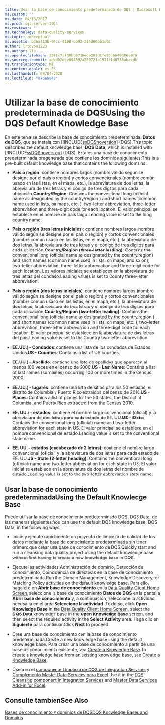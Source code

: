 ```yaml
---
title: Usar la base de conocimiento predeterminada de DQS | Microsoft Docs
ms.custom: ''
ms.date: 06/13/2017
ms.prod: sql-server-2014
ms.reviewer: ''
ms.technology: data-quality-services
ms.topic: conceptual
ms.assetid: b36af13b-9fcc-4168-bb92-214d600b1c93
author: lrtoyou1223
ms.author: lle
ms.openlocfilehash: 3261c7af28bb5710ede203d1fe27c6540286e9f5
ms.sourcegitcommit: ad4d92dce894592a259721a1571b1d8736abacdb
ms.translationtype: MT
ms.contentlocale: es-ES
ms.lasthandoff: 08/04/2020
ms.locfileid: "87669840"
---
```

# <a name="using-the-dqs-default-knowledge-base"></a><span data-ttu-id="7892c-102">Utilizar la base de conocimiento predeterminada de DQS</span><span class="sxs-lookup"><span data-stu-id="7892c-102">Using the DQS Default Knowledge Base</span></span>
  <span data-ttu-id="7892c-103">En este tema se describe la base de conocimiento predeterminada, **Datos de DQS**, que se instala con [!INCLUDE[ssDQSnoversion](../includes/ssdqsnoversion-md.md)] (DQS).</span><span class="sxs-lookup"><span data-stu-id="7892c-103">This topic describes the default knowledge base, **DQS Data**, which is installed with [!INCLUDE[ssDQSnoversion](../includes/ssdqsnoversion-md.md)] (DQS).</span></span> <span data-ttu-id="7892c-104">Esta es una base de conocimiento predeterminada pregenerada que contiene los dominios siguientes:</span><span class="sxs-lookup"><span data-stu-id="7892c-104">This is a pre-built default knowledge base that contains the following domains:</span></span>  
  
-   <span data-ttu-id="7892c-105">**País o región**: contiene nombres largos (nombre válido según se designe por el país o región) y cortos convencionales (nombre común usado en las listas, en el mapa, etc.), la abreviatura de dos letras, la abreviatura de tres letras y el código de tres dígitos para cada ubicación.</span><span class="sxs-lookup"><span data-stu-id="7892c-105">**Country/Region**: Contains the conventional long (official name as designated by the country/region ) and short names (common name used in lists, on maps, etc. ), two-letter abbreviation, three-letter abbreviation and three-digit code for each location.</span></span>  <span data-ttu-id="7892c-106">El valor principal se establece en el nombre de país largo.</span><span class="sxs-lookup"><span data-stu-id="7892c-106">Leading value is set to the long country name.</span></span>  
  
-   <span data-ttu-id="7892c-107">**País o región (tres letras iniciales)**: contiene nombres largos (nombre válido según se designe por el país o región) y cortos convencionales (nombre común usado en las listas, en el mapa, etc.), la abreviatura de dos letras, la abreviatura de tres letras y el código de tres dígitos para cada ubicación.</span><span class="sxs-lookup"><span data-stu-id="7892c-107">**Country/Region (three-letter leading)**: Contains the conventional long (official name as designated by the country/region) and short names (common name used in lists, on maps, and so on), two-letter abbreviation, three-letter abbreviation and three-digit code for each location.</span></span>  <span data-ttu-id="7892c-108">Los valores iniciales se establecen en la abreviatura de tres letras del condado.</span><span class="sxs-lookup"><span data-stu-id="7892c-108">Leading values is set to County three-letter abbreviation.</span></span>  
  
-   <span data-ttu-id="7892c-109">**País o región (dos letras iniciales)**: contiene nombres largos (nombre válido según se designe por el país o región) y cortos convencionales (nombre común usado en las listas, en el mapa, etc.), la abreviatura de dos letras, la abreviatura de tres letras y el código de tres dígitos para cada ubicación.</span><span class="sxs-lookup"><span data-stu-id="7892c-109">**Country/Region (two-letter leading)**: Contains the conventional long (official name as designated by the country/region ) and short names (common name used in lists, on maps, etc. ), two-letter abbreviation, three-letter abbreviation and three-digit code for each location.</span></span>  <span data-ttu-id="7892c-110">El valor principal se establece en la abreviatura de dos letras del país.</span><span class="sxs-lookup"><span data-stu-id="7892c-110">Leading value is set to the Country two-letter abbreviation.</span></span>  
  
-   <span data-ttu-id="7892c-111">**EE.UU.) - Condados**: contiene una lista de los condados de Estados Unidos.</span><span class="sxs-lookup"><span data-stu-id="7892c-111">**US - Counties**: Contains a list of US counties.</span></span>  
  
-   <span data-ttu-id="7892c-112">**EE.UU.) - Apellido**: contiene una lista de apellidos que aparecen al menos 100 veces en el censo de 2000.</span><span class="sxs-lookup"><span data-stu-id="7892c-112">**US - Last Name**: Contains a list of last names (surnames) occurring 100 or more times in the Census 2000.</span></span>  
  
-   <span data-ttu-id="7892c-113">**EE.UU.) - lugares**: contiene una lista de sitios para los 50 estados, el distrito de Columbia y Puerto Rico extraidos del censo de 2010.</span><span class="sxs-lookup"><span data-stu-id="7892c-113">**US - Places**: Contains a list of places for the 50 states, the District of Columbia, and Puerto Rico extracted from the Census 2010.</span></span>  
  
-   <span data-ttu-id="7892c-114">**EE. UU.) - estados**: contiene el nombre largo convencional (oficial) y la abreviatura de dos letras para cada estado de EE. UU.</span><span class="sxs-lookup"><span data-stu-id="7892c-114">**US - State**: Contains the conventional long (official) name and two-letter abbreviation for each state in US.</span></span> <span data-ttu-id="7892c-115">El valor principal se establece en el nombre convencional de estado.</span><span class="sxs-lookup"><span data-stu-id="7892c-115">Leading value is set to the conventional state name.</span></span>  
  
-   <span data-ttu-id="7892c-116">**EE. UU. - estados (encabezado de 2 letras)**: contiene el nombre largo convencional (oficial) y la abreviatura de dos letras para cada estado de EE. UU.</span><span class="sxs-lookup"><span data-stu-id="7892c-116">**US - State (2-letter heading)**: Contains the conventional long (official) name and two-letter abbreviation for each state in US.</span></span> <span data-ttu-id="7892c-117">El valor inicial se establece en la abreviatura de dos letras del nombre de estado.</span><span class="sxs-lookup"><span data-stu-id="7892c-117">Leading value is set to the two-letter abbreviation state name.</span></span>  
  
## <a name="using-the-default-knowledge-base"></a><span data-ttu-id="7892c-118">Usar la base de conocimiento predeterminada</span><span class="sxs-lookup"><span data-stu-id="7892c-118">Using the Default Knowledge Base</span></span>  
 <span data-ttu-id="7892c-119">Puede utilizar la base de conocimiento predeterminado DQS, DQS Data, de las maneras siguientes:</span><span class="sxs-lookup"><span data-stu-id="7892c-119">You can use the default DQS knowledge base, DQS Data, in the following ways:</span></span>  
  
-   <span data-ttu-id="7892c-120">Inicie y ejecute rápidamente un proyecto de limpieza de calidad de los datos mediante la base de conocimiento predeterminada sin tener primero que crear una base de conocimiento de DQS.</span><span class="sxs-lookup"><span data-stu-id="7892c-120">Quickly start and run a cleansing data quality project using the default knowledge base without first having to create a new knowledge base in DQS.</span></span>  
  
-   <span data-ttu-id="7892c-121">Ejecute las actividades Administración de dominio, Detección de conocimiento, Coincidencia de directivas en la base de conocimiento predeterminada.</span><span class="sxs-lookup"><span data-stu-id="7892c-121">Run the Domain Management, Knowledge Discovery, or Matching Policy activities on the default knowledge base.</span></span> <span data-ttu-id="7892c-122">Para ello, haga clic en **Abrir base de conocimiento** en la [Data Quality Client Home Screen](../../2014/data-quality-services/data-quality-client-home-screen.md), seleccione la base de conocimiento **Datos de DQS** en la pantalla **Abrir base de conocimiento** y, a continuación, seleccione la actividad necesaria en el área **Seleccione la actividad** .</span><span class="sxs-lookup"><span data-stu-id="7892c-122">To do so, click **Open Knowledge Base** in the [Data Quality Client Home Screen](../../2014/data-quality-services/data-quality-client-home-screen.md), select the **DQS Data** knowledge base in the **Open Knowledge Base** screen, and then select the required activity in the **Select Activity** area.</span></span> <span data-ttu-id="7892c-123">Haga clic en **Siguiente** para continuar.</span><span class="sxs-lookup"><span data-stu-id="7892c-123">Click **Next** to proceed.</span></span>  
  
-   <span data-ttu-id="7892c-124">Cree una base de conocimiento con la base de conocimiento predeterminada.</span><span class="sxs-lookup"><span data-stu-id="7892c-124">Create a new knowledge base using the default knowledge base.</span></span> <span data-ttu-id="7892c-125">Para crear una base de conocimiento a partir de una base de conocimiento existente, vea [Create a Knowledge Base](../../2014/data-quality-services/create-a-knowledge-base.md).</span><span class="sxs-lookup"><span data-stu-id="7892c-125">To create a knowledge base from an existing knowledge base, see [Create a Knowledge Base](../../2014/data-quality-services/create-a-knowledge-base.md).</span></span>  
  
-   <span data-ttu-id="7892c-126">Úsela en el [componente Limpieza de DQS de Integration Services](https://go.microsoft.com/fwlink/?LinkId=238830) y [Complemento Master Data Services para Excel](../master-data-services/microsoft-excel-add-in/data-quality-matching-in-the-mds-add-in-for-excel.md).</span><span class="sxs-lookup"><span data-stu-id="7892c-126">Use it in the [DQS Cleansing component in Integration Services](https://go.microsoft.com/fwlink/?LinkId=238830) and [Master Data Services Add-in for Excel](../master-data-services/microsoft-excel-add-in/data-quality-matching-in-the-mds-add-in-for-excel.md).</span></span>  
  
## <a name="see-also"></a><span data-ttu-id="7892c-127">Consulte también</span><span class="sxs-lookup"><span data-stu-id="7892c-127">See Also</span></span>  
 [<span data-ttu-id="7892c-128">Bases de conocimiento y dominios de DQS</span><span class="sxs-lookup"><span data-stu-id="7892c-128">DQS Knowledge Bases and Domains</span></span>](../../2014/data-quality-services/dqs-knowledge-bases-and-domains.md)  
  
  
